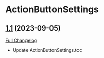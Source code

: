 # ActionButtonSettings

## [1.1](https://github.com/Slothpala/ActionButtonSettings/tree/1.1) (2023-09-05)
[Full Changelog](https://github.com/Slothpala/ActionButtonSettings/compare/v10.1.5-1.0...1.1) 

- Update ActionButtonSettings.toc  